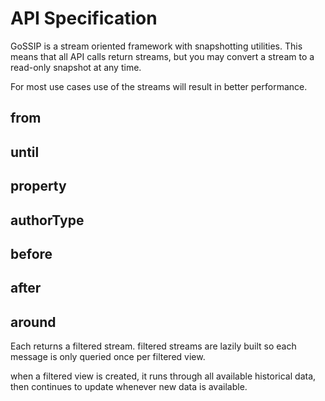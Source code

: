 # API Specification

GoSSIP is a stream oriented framework with snapshotting utilities. This means that all API calls return streams, but you may convert a stream to a read-only snapshot at any time.

For most use cases use of the streams will result in better performance.

## from
## until
## property
## authorType
## before
## after
## around

Each returns a filtered stream. filtered streams are lazily built so each message is only queried once per filtered view.

when a filtered view is created, it runs through all available historical data, then continues to update whenever new data is available.